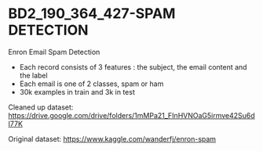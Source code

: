 # BD2_190_364_427-SPAM DETECTION

Enron Email Spam Detection
- Each record consists of 3 features : the subject, the email content and the label
- Each email is one of 2 classes, spam or ham
- 30k examples in train and 3k in test

Cleaned up dataset: https://drive.google.com/drive/folders/1mMPa21_FInHVNOaG5irmve42Su6dI77K

Original dataset: https://www.kaggle.com/wanderfj/enron-spam
